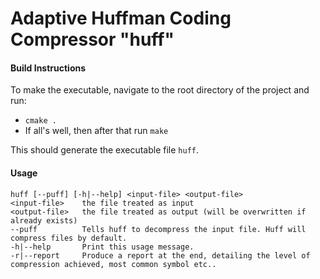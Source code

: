 # Adaptive Huffman Coding Compressor "huff"

#### Build Instructions

To make the executable, navigate to the root directory of the project and run:
- `cmake .`
- If all's well, then after that run `make`

This should generate the executable file `huff`.

#### Usage

```
huff [--puff] [-h|--help] <input-file> <output-file>
<input-file>    the file treated as input
<output-file>   the file treated as output (will be overwritten if already exists)
--puff          Tells huff to decompress the input file. Huff will compress files by default.
-h|--help       Print this usage message.
-r|--report     Produce a report at the end, detailing the level of compression achieved, most common symbol etc..
```